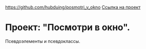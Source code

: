 https://github.com/hubduing/posmotri_v_okno
[Ссылка на проект](https://github.com/hubduing/posmotri_v_okno)

# Проект: **"Посмотри в окно"**.
Псевдоэлементы и псевдоклассы.